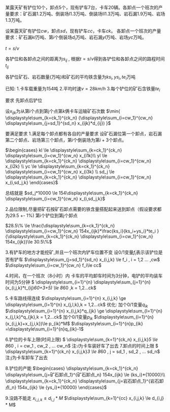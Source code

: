 某露天矿有铲位10个，卸点5个，现有铲车7台，卡车20辆。各卸点一个班次的产量要求：矿石漏1.2万吨、倒装场Ⅰ1.3万吨、倒装场Ⅱ1.3万吨、岩石漏1.9万吨、岩场1.3万吨。

设某露天矿有铲位$cw$，卸点$sd$，现有铲车$cc$，卡车$ck$。
各卸点一个班次的产量要求：矿石漏$kl$万吨、第$i$个倒装场$d_i$万吨、岩石漏$yl$万吨、岩场$yc$万吨。

$t = s/v$

各铲位和各卸点之间的距离为$s_{ij}$ , 根据$t = {s/}{v}$得到各铲位和各卸点之间的路程时间$t_{ij}$

各铲位矿石、岩石数量(万吨)和矿石的平均铁含量为$ks_i,ys_i,te_i$万吨

已知:
1.卡车载重量为154吨
2.平均时速$v=28 km/h$
3.每个铲位的矿石含铁量$te_i$

要求
先卸点后铲位

设$x_{ijk}$为从第i个点到第j个点第$k$俩卡车运输矿石次数
$\min{ \displaystyle\sum_{k=ck_1}^{ck_n} (\displaystyle\sum_{i=cw_1}^{cw_n} \displaystyle\sum_{j=sd_1}^{sd_n}  x_{ijk}*d_{ij}) }$




要满足要求
1.满足每个卸点都有各自的产量要求
设矿石漏位第一个卸点，岩石漏第二个卸点、岩场第三个卸点，第$i$个倒装场为第$i+3$个卸点。

$\begin{cases}
kl \le \displaystyle\sum_{k=ck_1}^{ck_n} \displaystyle\sum_{i=cw_1}^{cw_n} x_{i1k}\\
yl \le \displaystyle\sum_{k=ck_1}^{ck_n} \displaystyle\sum_{i=cw_1}^{cw_n} x_{i2k} \\
yc \le \displaystyle\sum_{k=ck_1}^{ck_n} \displaystyle\sum_{i=cw_1}^{cw_n} x_{i3k} \\
sd_j \le \displaystyle\sum_{k=ck_1}^{ck_n} \displaystyle\sum_{i=cw_1}^{cw_n} x_{i,sd_j,k} 
\end{cases}$

总结就是
$sd_j*10000 \le 154\displaystyle\sum_{k=ck_1}^{ck_n} \displaystyle\sum_{i=cw_1}^{cw_n} x_{i,sd_j,k}$

2.品位限制,尽量把矿石按矿石卸点需要的铁含量搭配起来送到卸点（假设要求都为29.5 +- 1%)
第i个铲位到第j个卸点

$28.5\% \le \frac{\displaystyle\sum_{k=ck_1}^{ck_n} \displaystyle\sum_{i=cw_1}^{cw_n} 154x_{ijk}*\frac{ks_i}{ks_i+ys_i}*te_i }{\displaystyle\sum_{k=ck_1}^{ck_n} \displaystyle\sum_{i=cw_1}^{cw_n} 154x_{ijk}}\le 30.5\%$


3.有铲车的地方才能挖矿,并且一个班次内铲车位置不变
设0/1变量$f_i$表示该铲位是否有铲车
$\displaystyle\sum_{j=sd_1}^{sd_n} x_{i,j,k} \le f_i , i = 1,2 ... ,cw$
$\displaystyle\sum_{i=cw_1}^{cw_n} f_i\le cc$

4.时间，在一个班次（8小时）内
卡车的平均卸车时间为3分钟，电铲的平均装车时间为5分钟
$  \displaystyle\sum_{i=1}^{n} \displaystyle\sum_{j=1}^{n} (x_{i,j,k}*t_{ij}*60+3+5) \le 8*60 ,k = 1,2...ck$

5.卡车路线得连续
$\displaystyle\sum_{i=1}^{n} x_{i,j,k} \ge \displaystyle\sum_{l=1}^{n} x_{j,l,k},k = 1,2...ck$
优化:
加个0/1变量$q_{ik}$
$\displaystyle\sum_{i=1}^{n} x_{i,j,k}*q_{jk} \ge \displaystyle\sum_{l=1}^{n} x_{j,l,k}*q_{jk},k = 1,2...ck$
加个0/1变量$p_{ik}$
$\displaystyle\sum_{i=1}^{n}(x_{i,j,k}+x_{j,i,k})\le p_{ik}*M$
$\displaystyle\sum_{i=1}^{n}p_{ik} =\displaystyle\sum_{i=1}^{n}q_{ik}-1$


6.铲位的卡车上限(时间上限)
$ \displaystyle\sum_{k=1}^{ck_n} x_{i,j,k}*5 \le 8*60 , i = cw_1 , cw_2 , ... cw_n$
注:$i$为卡车装好车了出去
7.卸点的时间上限
$ \displaystyle\sum_{k=1}^{ck_n} x_{i,j,k}*3 \le 8*60 , j = sd_1 , sd_2 , ... sd_n$
注:$j$为卡车卸车了出去 

8.铲位的产能
$\begin{cases} \displaystyle\sum_{k=ck_1}^{ck_n} \displaystyle\sum_{j=矿石卸点_1}^{矿石卸点_n} 154x_{ijk} \le {ks_i}*{10000}\\
\displaystyle\sum_{k=ck_1}^{ck_n} \displaystyle\sum_{j=岩石卸点_1}^{岩石卸点_n} 154x_{ijk} \le {ys_i}*{10000}
\end{cases}$

9.没路不能走
$x_{i,j,k} \le d_{i,j} * M$
$\displaystyle\sum_{k=1}^{cc} x_{i,j,k} \le d_{i,j} * M$